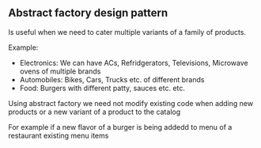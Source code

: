## Abstract factory design pattern

Is useful when we need to cater multiple variants of a family of products.

Example:

- Electronics: We can have ACs, Refridgerators, Televisions, Microwave ovens of multiple brands
- Automobiles: Bikes, Cars, Trucks etc. of different brands
- Food: Burgers with different patty, sauces etc. etc.

Using abstract factory we need not modify existing code when adding new products or a new variant of a product to the catalog

For example if a new flavor of a burger is being addedd to menu of a restaurant existing menu items
